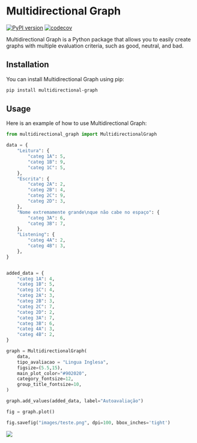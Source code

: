# Multidirectional Graph

[![PyPI version](https://badge.fury.io/py/multidirectional-graph.svg)](https://badge.fury.io/py/multidirectional-graph)
[![codecov](https://codecov.io/gh/username/multidirectional-graph/branch/main/graph/badge.svg?token=abc123def456)](https://codecov.io/gh/username/multidirectional-graph)

Multidirectional Graph is a Python package that allows you to easily create graphs with multiple evaluation criteria, such as good, neutral, and bad.

## Installation

You can install Multidirectional Graph using pip:

```bash
pip install multidirectional-graph
```

## Usage

Here is an example of how to use Multidirectional Graph:

```python
from multidirectional_graph import MultidirectionalGraph

data = {
    "Leitura": {
        "categ 1A": 5,
        "categ 1B": 9,
        "categ 1C": 5,
    },
    "Escrita": {
        "categ 2A": 2,
        "categ 2B": 4,
        "categ 2C": 9,
        "categ 2D": 3,
    },
    "Nome extremamente grande\nque não cabe no espaço": {
        "categ 3A": 6,
        "categ 3B": 7,
    },
    "Listening": {
        "categ 4A": 2,
        "categ 4B": 3,
    },
}


added_data = {
    "categ 1A": 4,
    "categ 1B": 5,
    "categ 1C": 4,
    "categ 2A": 3,
    "categ 2B": 3,
    "categ 2C": 7,
    "categ 2D": 2,
    "categ 3A": 7,
    "categ 3B": 6,
    "categ 4A": 3,
    "categ 4B": 2,
}

graph = MultidirectionalGraph(
    data,
    tipo_avaliacao = "Lingua Inglesa",
    figsize=(5.5,15),
    main_plot_color="#902020",
    category_fontsize=12,
    group_title_fontsize=10,
)

graph.add_values(added_data, label="Autoavaliação")

fig = graph.plot()

fig.savefig("images/teste.png", dpi=100, bbox_inches='tight')

```

![](images/teste.png)